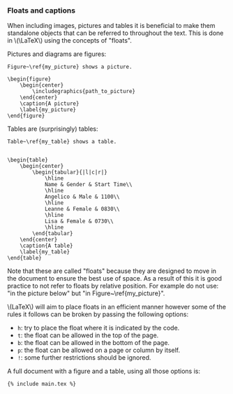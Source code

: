 ### Floats and captions

When including images, pictures and tables it is beneficial to make them
standalone objects that can be referred to throughout the text. This is done in
\\(\LaTeX\\) using the concepts of "floats".

Pictures and diagrams are figures:

```language-latex
Figure~\ref{my_picture} shows a picture.

\begin{figure}
    \begin{center}
        \includegraphics{path_to_picture}
    \end{center}
    \caption{A picture}
    \label{my_picture}
\end{figure}
```

Tables are (surprisingly) tables:

```language-latex
Table~\ref{my_table} shows a table.


\begin{table}
    \begin{center}
        \begin{tabular}{|l|c|r|}
            \hline
            Name & Gender & Start Time\\
            \hline
            Angelico & Male & 1100\\
            \hline
            Leanne & Female & 0830\\
            \hline
            Lisa & Female & 0730\\
            \hline
        \end{tabular}
    \end{center}
    \caption{A table}
    \label{my_table}
\end{table}
```

Note that these are called "floats" because they are designed to move in the
document to ensure the best use of space. As a result of this it is good
practice to not refer to floats by relative position. For example do not use:
"in the picture below" but "in Figure~\ref{my_picture}".

\\(LaTeX\\) will aim to place floats in an efficient manner however some of the
rules it follows can be broken by passing the following options:

- `h`: try to place the float where it is indicated by the code.
- `t`: the float can be allowed in the top of the page.
- `b`: the float can be allowed in the bottom of the page.
- `p`: the float can be allowed on a page or column by itself.
- `!`: some further restrictions should be ignored.

A full document with a figure and a table, using all those options is:

```language-latex
{% include main.tex %}
```
